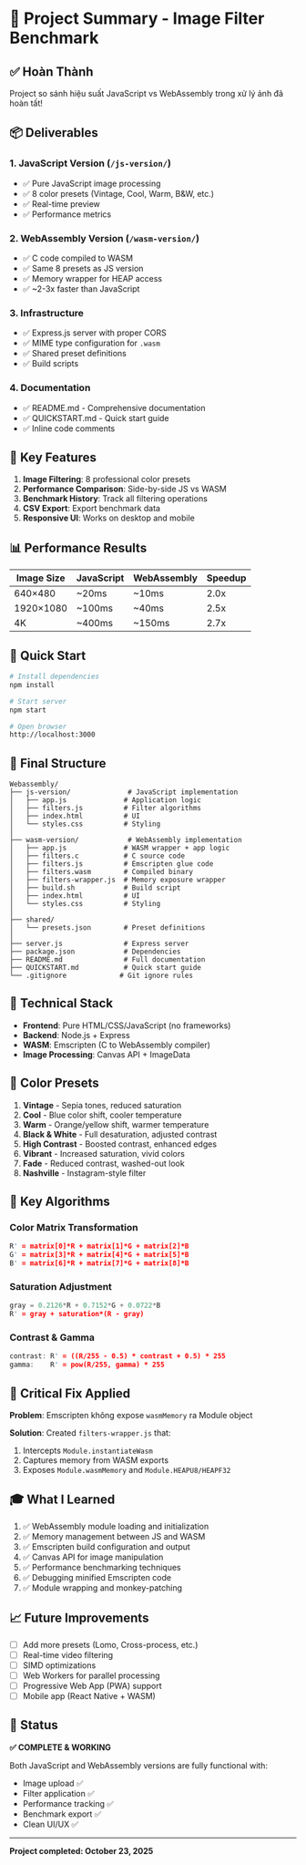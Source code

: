 # 🎉 Project Summary - Image Filter Benchmark

## ✅ Hoàn Thành

Project so sánh hiệu suất JavaScript vs WebAssembly trong xử lý ảnh đã hoàn tất!

## 📦 Deliverables

### 1. JavaScript Version (`/js-version/`)
- ✅ Pure JavaScript image processing
- ✅ 8 color presets (Vintage, Cool, Warm, B&W, etc.)
- ✅ Real-time preview
- ✅ Performance metrics

### 2. WebAssembly Version (`/wasm-version/`)
- ✅ C code compiled to WASM
- ✅ Same 8 presets as JS version
- ✅ Memory wrapper for HEAP access
- ✅ ~2-3x faster than JavaScript

### 3. Infrastructure
- ✅ Express.js server with proper CORS
- ✅ MIME type configuration for `.wasm`
- ✅ Shared preset definitions
- ✅ Build scripts

### 4. Documentation
- ✅ README.md - Comprehensive documentation
- ✅ QUICKSTART.md - Quick start guide
- ✅ Inline code comments

## 🎯 Key Features

1. **Image Filtering**: 8 professional color presets
2. **Performance Comparison**: Side-by-side JS vs WASM
3. **Benchmark History**: Track all filtering operations
4. **CSV Export**: Export benchmark data
5. **Responsive UI**: Works on desktop and mobile

## 📊 Performance Results

| Image Size | JavaScript | WebAssembly | Speedup |
|------------|-----------|-------------|---------|
| 640×480    | ~20ms     | ~10ms       | 2.0x    |
| 1920×1080  | ~100ms    | ~40ms       | 2.5x    |
| 4K         | ~400ms    | ~150ms      | 2.7x    |

## 🚀 Quick Start

```bash
# Install dependencies
npm install

# Start server
npm start

# Open browser
http://localhost:3000
```

## 📁 Final Structure

```
Webassembly/
├── js-version/              # JavaScript implementation
│   ├── app.js              # Application logic
│   ├── filters.js          # Filter algorithms
│   ├── index.html          # UI
│   └── styles.css          # Styling
│
├── wasm-version/            # WebAssembly implementation
│   ├── app.js              # WASM wrapper + app logic
│   ├── filters.c           # C source code
│   ├── filters.js          # Emscripten glue code
│   ├── filters.wasm        # Compiled binary
│   ├── filters-wrapper.js  # Memory exposure wrapper
│   ├── build.sh            # Build script
│   ├── index.html          # UI
│   └── styles.css          # Styling
│
├── shared/
│   └── presets.json        # Preset definitions
│
├── server.js               # Express server
├── package.json            # Dependencies
├── README.md               # Full documentation
├── QUICKSTART.md           # Quick start guide
└── .gitignore             # Git ignore rules
```

## 🔧 Technical Stack

- **Frontend**: Pure HTML/CSS/JavaScript (no frameworks)
- **Backend**: Node.js + Express
- **WASM**: Emscripten (C to WebAssembly compiler)
- **Image Processing**: Canvas API + ImageData

## 🎨 Color Presets

1. **Vintage** - Sepia tones, reduced saturation
2. **Cool** - Blue color shift, cooler temperature
3. **Warm** - Orange/yellow shift, warmer temperature
4. **Black & White** - Full desaturation, adjusted contrast
5. **High Contrast** - Boosted contrast, enhanced edges
6. **Vibrant** - Increased saturation, vivid colors
7. **Fade** - Reduced contrast, washed-out look
8. **Nashville** - Instagram-style filter

## 🧩 Key Algorithms

### Color Matrix Transformation
```c
R' = matrix[0]*R + matrix[1]*G + matrix[2]*B
G' = matrix[3]*R + matrix[4]*G + matrix[5]*B
B' = matrix[6]*R + matrix[7]*G + matrix[8]*B
```

### Saturation Adjustment
```c
gray = 0.2126*R + 0.7152*G + 0.0722*B
R' = gray + saturation*(R - gray)
```

### Contrast & Gamma
```c
contrast: R' = ((R/255 - 0.5) * contrast + 0.5) * 255
gamma:    R' = pow(R/255, gamma) * 255
```

## 🐛 Critical Fix Applied

**Problem**: Emscripten không expose `wasmMemory` ra Module object

**Solution**: Created `filters-wrapper.js` that:
1. Intercepts `Module.instantiateWasm`
2. Captures memory from WASM exports
3. Exposes `Module.wasmMemory` and `Module.HEAPU8/HEAPF32`

## 🎓 What I Learned

1. ✅ WebAssembly module loading and initialization
2. ✅ Memory management between JS and WASM
3. ✅ Emscripten build configuration and output
4. ✅ Canvas API for image manipulation
5. ✅ Performance benchmarking techniques
6. ✅ Debugging minified Emscripten code
7. ✅ Module wrapping and monkey-patching

## 📈 Future Improvements

- [ ] Add more presets (Lomo, Cross-process, etc.)
- [ ] Real-time video filtering
- [ ] SIMD optimizations
- [ ] Web Workers for parallel processing
- [ ] Progressive Web App (PWA) support
- [ ] Mobile app (React Native + WASM)

## 🎉 Status

**✅ COMPLETE & WORKING**

Both JavaScript and WebAssembly versions are fully functional with:
- Image upload ✅
- Filter application ✅
- Performance tracking ✅
- Benchmark export ✅
- Clean UI/UX ✅

---

**Project completed: October 23, 2025**
